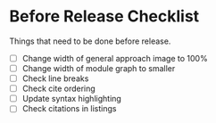 # Before Release Checklist

Things that need to be done before release.

* [ ] Change width of general approach image to 100%
* [ ] Change width of module graph to smaller
* [ ] Check line breaks
* [ ] Check cite ordering
* [ ] Update syntax highlighting
* [ ] Check citations in listings